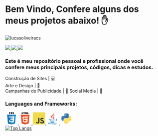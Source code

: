 # Bem Vindo, Confere alguns dos meus projetos abaixo! ✋
<p align="left"> <img src="https://komarev.com/ghpvc/?username=lucasoliveiracs&label=Profile%20views&color=0e75b6&style=flat" alt="lucasoliveiracs" /> </p>  

<a href= "https://github.com/lucasoliveiracs" target="_blank"> <img src = "https://img.shields.io/badge/GitHub-100000?style=for-the-badge&logo=github&logoColor=white"> <a/> <a href= "https://www.linkedin.com/in/lucasocsilva/" target="_blank"> <img src="https://img.shields.io/badge/linkedin-%230077B5.svg?&style=for-the-badge&logo=linkedin&logoColor=white"> </a> [<img src = "https://img.shields.io/badge/instagram-%23E4405F.svg?&style=for-the-badge&logo=instagram&logoColor=white" target= "_blank">](https://www.instagram.com/oliveiracsilva/)   
### Este é meu repositório pessoal e profissional onde você confere meus principais projetos, códigos, dicas e estudos.

Construção de Sites | :computer:  
Arte e Design | :art:  
Campanhas de Publicidade | :loudspeaker: 
Social Media | :iphone:

  
### Languages and Frameworks:
<a href="https://www.w3schools.com/css/" target="_blank"> <img src="https://raw.githubusercontent.com/devicons/devicon/master/icons/css3/css3-original-wordmark.svg" alt="css3" width="40" height="40"/> </a> <a href="https://www.w3.org/html/" target="_blank"> <img src="https://raw.githubusercontent.com/devicons/devicon/master/icons/html5/html5-original-wordmark.svg" alt="html5" width="40" height="40"/> </a> <a href="https://developer.mozilla.org/en-US/docs/Web/JavaScript" target="_blank"> <img src="https://raw.githubusercontent.com/devicons/devicon/master/icons/javascript/javascript-original.svg" alt="javascript" width="40" height="40"/> </a> 
<a href="https://www.java.com" target="_blank"> <img src="https://raw.githubusercontent.com/devicons/devicon/master/icons/java/java-original.svg" alt="java" width="40" height="40"/> </a> <a href="https://www.pyhton.org" target="_blank"> <img src="https://raw.githubusercontent.com/devicons/devicon/master/icons/python/python-original.svg" alt="python" width="40" height="40"/> </a>  
[![Top Langs](https://github-readme-stats.vercel.app/api/top-langs/?username=lucasoliveiracs)](https://github.com/anuraghazra/github-readme-stats)


<!--
**lucasoliveiracs/lucasoliveiracs** is a ✨ _special_ ✨ repository because its `README.md` (this file) appears on your GitHub profile.



